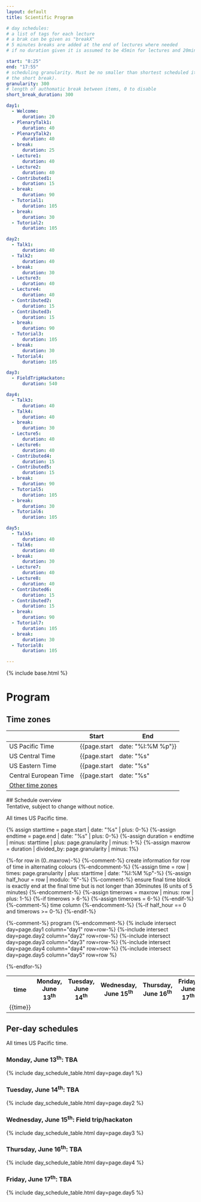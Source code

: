 ```yaml
---
layout: default
title: Scientific Program

# day schedules:
# a list of tags for each lecture
# a brak can be given as "breakX"
# 5 minutes breaks are added at the end of lectures where needed
# if no duration given it is assumed to be 45min for lectures and 20min for a break

start: "8:25"
end: "17:55"
# scheduling granularity. Must be no smaller than shortest scheduled item (eg
# the short break).
granularity: 300
# length of authomatic break between items, 0 to disable
short_break_duration: 300

day1:
  - Welcome:
      duration: 20
  - PlenaryTalk1:
      duration: 40
  - PlenaryTalk2:
      duration: 40
  - break:
      duration: 25
  - Lecture1:
      duration: 40
  - Lecture2:
      duration: 40
  - Contributed1:
      duration: 15
  - break:
      duration: 90
  - Tutorial1:
      duration: 105
  - break:
      duration: 30
  - Tutorial2:
      duration: 105

day2:
  - Talk1:
      duration: 40
  - Talk2:
      duration: 40
  - break:
      duration: 30
  - Lecture3:
      duration: 40
  - Lecture4:
      duration: 40
  - Contributed2:
      duration: 15
  - Contributed3:
      duration: 15
  - break:
      duration: 90
  - Tutorial3:
      duration: 105
  - break:
      duration: 30
  - Tutorial4:
      duration: 105

day3:
  - FieldTripHackaton:
      duration: 540

day4:
  - Talk3:
      duration: 40
  - Talk4:
      duration: 40
  - break:
      duration: 30
  - Lecture5:
      duration: 40
  - Lecture6:
      duration: 40
  - Contributed4:
      duration: 15
  - Contributed5:
      duration: 15
  - break:
      duration: 90
  - Tutorial5:
      duration: 105
  - break:
      duration: 30
  - Tutorial6:
      duration: 105

day5:
  - Talk5:
      duration: 40
  - Talk6:
      duration: 40
  - break:
      duration: 30
  - Lecture7:
      duration: 40
  - Lecture8:
      duration: 40
  - Contributed6:
      duration: 15
  - Contributed7:
      duration: 15
  - break:
      duration: 90
  - Tutorial7:
      duration: 105
  - break:
      duration: 30
  - Tutorial8:
      duration: 105

---
```


{% include base.html %}


<div class="col-xs-12">
<h1>Program</h1>

<!-- one of https://getbootstrap.com/docs/3.4/components/#alerts -->

</div>

<div class="col-xs-6">
<h2>Time zones</h2>

<div class="tzinfo" markdown="1">

|                       |                            Start                             |                            End                             |
|-----------------------|--------------------------------------------------------------|------------------------------------------------------------|
|    US Pacific Time    | {{page.start |                            date: "%I:%M %p"}} | {{page.end |                            date: "%I:%M %p"}} |
|    US Central Time    | {{page.start | date: "%s" | plus:  7200 | date: "%I:%M %p"}} | {{page.end | date: "%s" | plus:  7200 | date: "%I:%M %p"}} |
|    US Eastern Time    | {{page.start | date: "%s" | plus: 10800 | date: "%I:%M %p"}} | {{page.end | date: "%s" | plus: 10800 | date: "%I:%M %p"}} |
| Central European Time | {{page.start | date: "%s" | plus: 32400 | date: "%I:%M %p"}} | {{page.end | date: "%s" | plus: 32400 | date: "%I:%M %p"}} |
| [Other time zones](https://www.timeanddate.com/worldclock/converter.html?iso=20220214T220000&p1=3993&p2=195&p3=33&p4=248&p5=176&p6=64&p7=179) |  |

</div> <!--tzinfo-->
</div>

<div class="col-xs-12" markdown="1">
## Schedule overview

<div class="alert alert-warning" role="alert">
Tentative, subject to change without notice.
</div>

All times US Pacific time.

{% assign starttime = page.start | date: "%s" | plus: 0-%}
{%-assign endtime = page.end | date: "%s" | plus: 0-%}
{%-assign duration = endtime | minus: starttime | plus: page.granularity | minus: 1-%}
{%-assign maxrow = duration | divided_by: page.granularity | minus: 1%}

<table class="schedule">
<tr><th> time </th>
<th> Monday, June 13<sup>th</sup> </th>
<th> Tuesday, June 14<sup>th</sup> </th>
<th> Wednesday, June 15<sup>th</sup> </th>
<th> Thursday, June 16<sup>th</sup> </th>
<th> Friday, June 17<sup>th</sup> </th>
</tr>
{%-for row in (0..maxrow)-%}
  {%-comment-%} create information for row of time in alternating colours {%-endcomment-%}
  {%-assign time = row | times: page.granularity | plus: starttime | date: "%I:%M %p"-%}
  {%-assign half_hour = row | modulo: "6"-%}
  {%-comment-%} ensure final time block is exactly end at the final time but is not longer than 30minutes (6 units of 5 minutes) {%-endcomment-%}
  {%-assign timerows = maxrow | minus: row | plus: 1-%}
  {%-if timerows > 6-%}
    {%-assign timerows = 6-%}
  {%-endif-%}

  <tr>
  {%-comment-%} time column {%-endcomment-%}
  {%-if half_hour == 0 and timerows >= 0-%}
  <td class="time" rowspan={{timerows}} {% cycle "time": "style='background: #EEE'", ""-%}> {{time}}</td>
  {%-endif-%}

  {%-comment-%} program {%-endcomment-%}
  {% include intersect day=page.day1 column="day1" row=row-%}
  {%-include intersect day=page.day2 column="day2" row=row-%}
  {%-include intersect day=page.day3 column="day3" row=row-%}
  {%-include intersect day=page.day4 column="day4" row=row-%}
  {%-include intersect day=page.day5 column="day5" row=row %}
  </tr>
{%-endfor-%}
</table>

</div>

<div class="col-xs-12">
<h2>Per-day schedules</h2>

All times US Pacific time.

<div class="row fix">

<div class="col-sm-6">
<h3>Monday, June 13<sup>th</sup>: TBA</h3>

{% include day_schedule_table.html day=page.day1 %}

</div>

<div class="col-sm-6">
<h3>Tuesday, June 14<sup>th</sup>: TBA</h3>

{% include day_schedule_table.html day=page.day2 %}

</div>

<div class="col-sm-6">
<h3>Wednesday, June 15<sup>th</sup>: Field trip/hackaton</h3>

{% include day_schedule_table.html day=page.day3 %}

</div>

<div class="col-sm-6">
<h3>Thursday, June 16<sup>th</sup>: TBA</h3>

{% include day_schedule_table.html day=page.day4 %}

</div>

<div class="col-sm-6">
<h3>Friday, June 17<sup>th</sup>: TBA</h3>

{% include day_schedule_table.html day=page.day5 %}

</div>

</div> <!-- row -->
</div> <!-- per-day schedule -->

